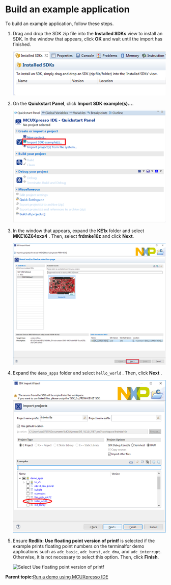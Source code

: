 # Build an example application

To build an example application, follow these steps.

1.  Drag and drop the SDK zip file into the **Installed SDKs** view to install an SDK. In the window that appears, click **OK** and wait until the import has finished.

    ![](../images/install_an_sdk.png "Install an SDK")

2.  On the **Quickstart Panel**, click **Import SDK example\(s\)…**.

    ![](../images/import_sdk_example.png "Import an SDK example")

3.  In the window that appears, expand the **KE1x** folder and select **MKE16Z64xxx4** . Then, select **frdmke16z** and click **Next**.

    ![](../images/select_frdm-ke16z_board.png "Select FRDM-KE16Z board")

4.  Expand the `demo_apps` folder and select `hello_world` . Then, click **Next** .

    ![](../images/select_hello_world_mt64p.png "Select hello_world")

5.  Ensure **Redlib: Use floating point version of printf** is selected if the example prints floating point numbers on the terminalfor demo applications such as `adc_basic`, `adc_burst`, `adc_dma`, and `adc_interrupt`. Otherwise, it is not necessary to select this option. Then, click **Finish**.

    ![](../images/user_floating_print_version_printf_mt64p.jpg "Select Use floating point version of
                printf")


**Parent topic:**[Run a demo using MCUXpresso IDE](../topics/run_a_demo_using_mcuxpresso_ide.md)

